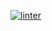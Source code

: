 [![linter](https://github.com/Arvin-Leung/ICS2O-Unit2-03-HTML/workflows/linter/badge.svg)](https://github.com/marketplace/actions/super-linter)  
